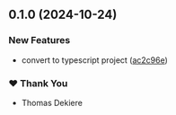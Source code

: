 ## 0.1.0 (2024-10-24)

### New Features

- convert to typescript project ([ac2c96e](https://github.com/thdk/nodemailer-mailgun-transport/commit/ac2c96e))

### ❤️  Thank You

- Thomas Dekiere